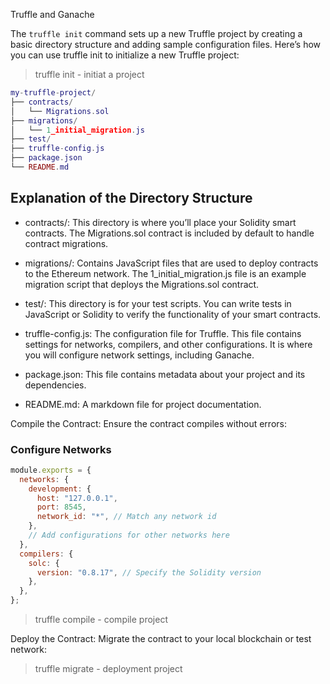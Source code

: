Truffle and Ganache

The `truffle init` command sets up a new Truffle project by creating a basic directory structure and adding sample configuration files. Here’s how you can use truffle init to initialize a new Truffle project:

> truffle init - initiat a project

```lua
my-truffle-project/
├── contracts/
│   └── Migrations.sol
├── migrations/
│   └── 1_initial_migration.js
├── test/
├── truffle-config.js
├── package.json
└── README.md
```

## Explanation of the Directory Structure

- contracts/: This directory is where you’ll place your Solidity smart contracts. The Migrations.sol contract is included by default to handle contract migrations.

- migrations/: Contains JavaScript files that are used to deploy contracts to the Ethereum network. The 1_initial_migration.js file is an example migration script that deploys the Migrations.sol contract.

- test/: This directory is for your test scripts. You can write tests in JavaScript or Solidity to verify the functionality of your smart contracts.

- truffle-config.js: The configuration file for Truffle. This file contains settings for networks, compilers, and other configurations. It is where you will configure network settings, including Ganache.

- package.json: This file contains metadata about your project and its dependencies.

- README.md: A markdown file for project documentation.

Compile the Contract: Ensure the contract compiles without errors:

### Configure Networks

```javascript
module.exports = {
  networks: {
    development: {
      host: "127.0.0.1",
      port: 8545,
      network_id: "*", // Match any network id
    },
    // Add configurations for other networks here
  },
  compilers: {
    solc: {
      version: "0.8.17", // Specify the Solidity version
    },
  },
};
```

> truffle compile - compile project

Deploy the Contract: Migrate the contract to your local blockchain or test network:

> truffle migrate - deployment project
